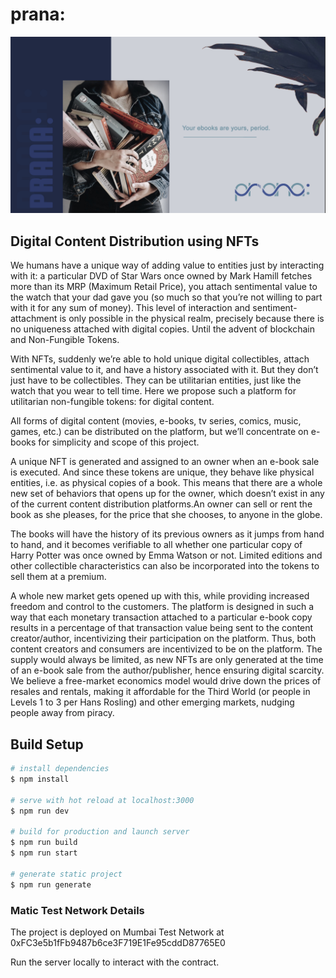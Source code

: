 # prana:

![prana: cover](prana_cover_pic.png)


## Digital Content Distribution using NFTs

We humans have a unique way of adding value to entities just by interacting with it: a particular DVD of Star Wars once owned by Mark Hamill fetches more than its MRP (Maximum Retail Price), you attach sentimental value to the watch that your dad gave you (so much so that you’re not willing to part with it for any sum of money). This level of interaction and sentiment-attachment is only
possible in the physical realm, precisely because there is no uniqueness attached with digital copies. Until the advent of blockchain and Non-Fungible Tokens.

With NFTs, suddenly we’re able to hold unique digital collectibles, attach sentimental value to it, and have a history associated with it. But they don’t just have to be collectibles. They can be utilitarian entities, just like the watch that you wear to tell time. Here we propose such a platform for utilitarian non-fungible tokens: for digital content.


All forms of digital content (movies, e-books, tv series, comics, music, games, etc.) can be distributed on the platform, but we’ll concentrate on e-books for simplicity and scope of this project.

A unique NFT is generated and assigned to an owner when an e-book sale is executed. And since these tokens are unique, they behave like physical entities, i.e. as physical copies of a book. This means that there are a whole new set of behaviors that opens up for the owner, which doesn’t exist in any of the current content distribution platforms.An owner can sell or rent the book as she pleases, for the price that she chooses, to anyone in the globe.

The books will have the history of its previous owners as it jumps from hand to hand, and it becomes verifiable to all whether one particular copy of Harry Potter was once owned by Emma Watson or not. Limited editions and other collectible characteristics can also be incorporated into the tokens to sell them at a premium.

A whole new market gets opened up with this, while providing increased freedom and control to the customers. The platform is designed in such a way that each monetary transaction attached to a particular e-book copy results in a percentage of that transaction value being sent to the content creator/author, incentivizing their participation on the platform. Thus, both content creators and consumers are incentivized to be on the platform. The supply would always be limited, as new NFTs are only generated at the time of an e-book sale from the author/publisher, hence ensuring digital scarcity. We believe a free-market economics model would drive down the prices of resales and rentals, making it affordable for the Third World (or people in Levels 1 to 3 per Hans Rosling) and other emerging markets, nudging people away from piracy.

## Build Setup

```bash
# install dependencies
$ npm install

# serve with hot reload at localhost:3000
$ npm run dev

# build for production and launch server
$ npm run build
$ npm run start

# generate static project
$ npm run generate
```

### Matic Test Network Details
The project is deployed on Mumbai Test Network at 0xFC3e5b1fFb9487b6ce3F719E1Fe95cddD87765E0

Run the server locally to interact with the contract.


